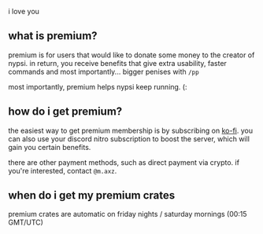 <script>
  import DocsTemplate from "$lib/components/docs/DocsTemplate.svelte"
</script>

<DocsTemplate title='premium ranks' />

i love you

## what is premium?

premium is for users that would like to donate some money to the creator of nypsi. in return, you
receive benefits that give extra usability, faster commands and most importantly... bigger penises
with `/pp`

most importantly, premium helps nypsi keep running. (:

## how do i get premium?

the easiest way to get premium membership is by subscribing on
[ko-fi](https://ko-fi.com/tekoh/tiers). you can also use your discord nitro subscription to boost
the server, which will gain you certain benefits.

there are other payment methods, such as direct payment via crypto. if you're interested, contact
`@m.axz`.

## when do i get my premium crates

premium crates are automatic on friday nights / saturday mornings (00:15 GMT/UTC)
